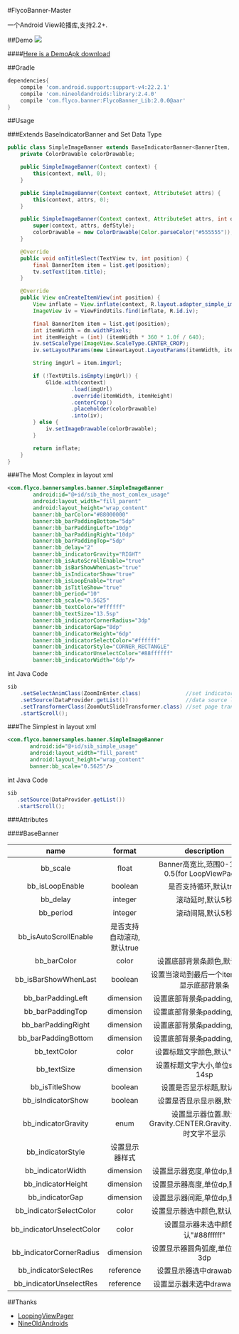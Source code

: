 #FlycoBanner-Master

一个Android View轮播库,支持2.2+.

##Demo
![](https://github.com/H07000223/FlycoBanner_Master/blob/master/preview_FlycoBanner.gif)

####[Here is a DemoApk download](http://fir.im/7qzm)

##Gradle

```groovy
dependencies{
    compile 'com.android.support:support-v4:22.2.1'
    compile 'com.nineoldandroids:library:2.4.0'
    compile 'com.flyco.banner:FlycoBanner_Lib:2.0.0@aar'
}
```

##Usage

###Extends BaseIndicatorBanner and Set Data Type

```Java
public class SimpleImageBanner extends BaseIndicatorBanner<BannerItem, SimpleImageBanner> {
    private ColorDrawable colorDrawable;

    public SimpleImageBanner(Context context) {
        this(context, null, 0);
    }

    public SimpleImageBanner(Context context, AttributeSet attrs) {
        this(context, attrs, 0);
    }

    public SimpleImageBanner(Context context, AttributeSet attrs, int defStyle) {
        super(context, attrs, defStyle);
        colorDrawable = new ColorDrawable(Color.parseColor("#555555"));
    }

    @Override
    public void onTitleSlect(TextView tv, int position) {
        final BannerItem item = list.get(position);
        tv.setText(item.title);
    }

    @Override
    public View onCreateItemView(int position) {
        View inflate = View.inflate(context, R.layout.adapter_simple_image, null);
        ImageView iv = ViewFindUtils.find(inflate, R.id.iv);

        final BannerItem item = list.get(position);
        int itemWidth = dm.widthPixels;
        int itemHeight = (int) (itemWidth * 360 * 1.0f / 640);
        iv.setScaleType(ImageView.ScaleType.CENTER_CROP);
        iv.setLayoutParams(new LinearLayout.LayoutParams(itemWidth, itemHeight));

        String imgUrl = item.imgUrl;

        if (!TextUtils.isEmpty(imgUrl)) {
            Glide.with(context)
                    .load(imgUrl)
                    .override(itemWidth, itemHeight)
                    .centerCrop()
                    .placeholder(colorDrawable)
                    .into(iv);
        } else {
            iv.setImageDrawable(colorDrawable);
        }

        return inflate;
    }
}
```

###The Most Complex
in layout xml

``` xml
<com.flyco.bannersamples.banner.SimpleImageBanner
        android:id="@+id/sib_the_most_comlex_usage"
        android:layout_width="fill_parent"
        android:layout_height="wrap_content"
        banner:bb_barColor="#88000000"
        banner:bb_barPaddingBottom="5dp"
        banner:bb_barPaddingLeft="10dp"
        banner:bb_barPaddingRight="10dp"
        banner:bb_barPaddingTop="5dp"
        banner:bb_delay="2"
        banner:bb_indicatorGravity="RIGHT"
        banner:bb_isAutoScrollEnable="true"
        banner:bb_isBarShowWhenLast="true"
        banner:bb_isIndicatorShow="true"
        banner:bb_isLoopEnable="true"
        banner:bb_isTitleShow="true"
        banner:bb_period="10"
        banner:bb_scale="0.5625"
        banner:bb_textColor="#ffffff"
        banner:bb_textSize="13.5sp"
        banner:bb_indicatorCornerRadius="3dp"
        banner:bb_indicatorGap="8dp"
        banner:bb_indicatorHeight="6dp"
        banner:bb_indicatorSelectColor="#ffffff"
        banner:bb_indicatorStyle="CORNER_RECTANGLE"
        banner:bb_indicatorUnselectColor="#88ffffff"
        banner:bb_indicatorWidth="6dp"/>
```

int Java Code

``` Java
sib
    .setSelectAnimClass(ZoomInEnter.class)              //set indicator select anim
    .setSource(DataProvider.getList())                  //data source list
    .setTransformerClass(ZoomOutSlideTransformer.class) //set page transformer
    .startScroll();
```

###The Simplest
in layout xml

``` xml
<com.flyco.bannersamples.banner.SimpleImageBanner
       android:id="@+id/sib_simple_usage"
       android:layout_width="fill_parent"
       android:layout_height="wrap_content"
       banner:bb_scale="0.5625"/>
```

int Java Code

``` Java
sib
   .setSource(DataProvider.getList())
   .startScroll();
```

###Attributes

####BaseBanner

|name|format|description|
|:---:|:---:|:---:|
| bb_scale | float |Banner高宽比,范围0-1,默认0.5(for LoopViewPager)
| bb_isLoopEnable | boolean |是否支持循环,默认true
| bb_delay | integer |滚动延时,默认5秒
| bb_period | integer |滚动间隔,默认5秒
| bb_isAutoScrollEnable | 是否支持自动滚动,默认true
| bb_barColor | color |设置底部背景条颜色,默认透明
| bb_isBarShowWhenLast | boolean |设置当滚动到最后一个item时是否显示底部背景条
| bb_barPaddingLeft | dimension |设置底部背景条padding,单位dp
| bb_barPaddingTop | dimension |设置底部背景条padding,单位dp
| bb_barPaddingRight | dimension |设置底部背景条padding,单位dp
| bb_barPaddingBottom | dimension |设置底部背景条padding,单位dp
| bb_textColor | color |设置标题文字颜色,默认"#ffffff"
| bb_textSize | dimension |设置标题文字大小,单位sp,默认14sp
| bb_isTitleShow | boolean |设置是否显示标题,默认true
| bb_isIndicatorShow | boolean |设置是否显示显示器,默认true
| bb_indicatorGravity |enum| 设置显示器位置.默认Gravity.CENTER.Gravity.CENTER时文字不显示
| bb_indicatorStyle |设置显示器样式
| bb_indicatorWidth | dimension |设置显示器宽度,单位dp,默认6dp
| bb_indicatorHeight | dimension |设置显示器高度,单位dp,默认6dp
| bb_indicatorGap | dimension |设置显示器间距,单位dp,默认6dp
| bb_indicatorSelectColor | color |设置显示器选中颜色,默认"#ffffff"
| bb_indicatorUnselectColor | color |设置显示器未选中颜色,默认"#88ffffff"
| bb_indicatorCornerRadius | dimension |设置显示器圆角弧度,单位dp,默认3dp
| bb_indicatorSelectRes | reference |设置显示器选中drawable资源
| bb_indicatorUnselectRes | reference |设置显示器未选中drawable资源


##Thanks
*   [LoopingViewPager](https://github.com/imbryk/LoopingViewPager)
*   [NineOldAndroids](https://github.com/JakeWharton/NineOldAndroids)